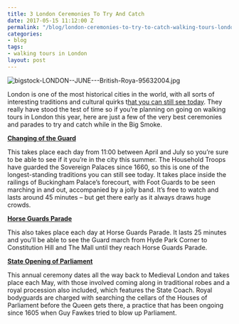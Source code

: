 ```yaml
---
title: 3 London Ceremonies To Try And Catch
date: 2017-05-15 11:12:00 Z
permalink: "/blog/london-ceremonies-to-try-to-catch-walking-tours-london/"
categories:
- blog
tags:
- walking tours in London
layout: post
---
```


![bigstock-LONDON--JUNE---British-Roya-95632004.jpg](/uploads/bigstock-LONDON--JUNE---British-Roya-95632004.jpg)

London is one of the most historical cities in the world, with all sorts of interesting traditions and cultural quirks t[hat you can still see today](https://www.insider-london.co.uk/tours/). They really have stood the test of time so if you’re planning on going on walking tours in London this year, here are just a few of the very best ceremonies and parades to try and catch while in the Big Smoke.


[**Changing of the Guard**](http://changing-guard.com/dates-buckingham-palace.html)

This takes place each day from 11:00 between April and July so you’re sure to be able to see if it you’re in the city this summer. The Household Troops have guarded the Sovereign Palaces since 1660, so this is one of the longest-standing traditions you can still see today. It takes place inside the railings of Buckingham Palace’s forecourt, with Foot Guards to be seen marching in and out, accompanied by a jolly band. It’s free to watch and lasts around 45 minutes – but get there early as it always draws huge crowds.

[
**Horse Guards Parade**](http://www.visitlondon.com/things-to-do/place/484414-horse-guards-parade)

This also takes place each day at Horse Guards Parade. It lasts 25 minutes and you’ll be able to see the Guard march from Hyde Park Corner to Constitution Hill and The Mall until they reach Horse Guards Parade.

[
**State Opening of Parliament**](http://www.parliament.uk/about/how/occasions/stateopening/)

This annual ceremony dates all the way back to Medieval London and takes place each May, with those involved coming along in traditional robes and a royal procession also included, which features the State Coach. Royal bodyguards are charged with searching the cellars of the Houses of Parliament before the Queen gets there, a practice that has been ongoing since 1605 when Guy Fawkes tried to blow up Parliament.
